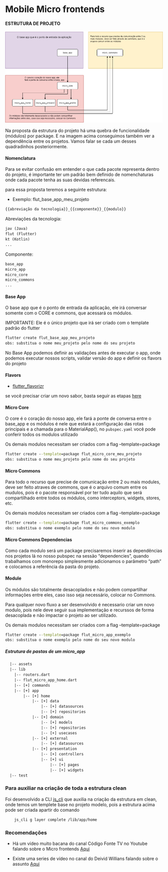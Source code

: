 # Mobile Micro frontends

#### ESTRUTURA DE PROJETO
![Multirepo](img/fluxo_multirepo_2.png)

Na proposta da estrutura do projeto há uma quebra de funcionalidade (módulos) por package. E na imagem acima conseguimos também ver a dependência entre os projetos.
Vamos falar se cada um desses quadradinhos posteriormente.

#### Nomenclatura
Para se evitar confusão em entender o que cada pacote representa dentro do projeto, é importante ter um padrão bem definido de nomenchaturas onde cada pacote tenha as suas devidas referencais. 

para essa proposta teremos a seguinte estrutura:

* Exemplo: flut_base_app_meu_projeto
```txt
{{abreviação da tecnologia}}_{{componente}}_{{modulo}}
```
Abreviações da tecnologia:
```txt
jav (Java) 
flut (Flutter) 
kt (Kotlin)
...
```
Componente:
```txt
base_app 
micro_app
micro_core
micro_commons
...
```

#### Base App
O base app que é o ponto de entrada da aplicação, ele irá conversar somente com o CORE e commons, que acessará os módulos.

IMPORTANTE: Ele é o único projeto que irá ser criado com o template padrão do flutter 

```cmd
flutter create flut_base_app_meu_projeto
obs: substitua o nome meu_projeto pelo nome do seu projeto
```

No Base App podemos definir as validações antes de executar o app, onde podemos executar nossos scripts, validar versão do app e definir os flavors do projeto

#### Flavors

  * [flutter_flavorizr](https://pub.dev/packages/flutter_flavorizr)


se você precisar criar um novo sabor, basta seguir as etapas [here](https://pub.dev/packages/flutter_flavorizr)


#### Micro Core

O core é o coração do nosso app, ele fará a ponte de conversa entre o base_app e os módulos é nele que estará a configuração das rotas principais e a chamada para o MaterialApp(), no `pubspec.yaml` você pode conferir todos os modulos utilizado

Os demais modulos necessitam ser criados com a flag –template=package 

```cmd
flutter create --template=package flut_micro_core_meu_projeto
obs: substitua o nome meu_projeto pelo nome do seu projeto
```

#### Micro Commons

Para todo o recurso que precise de comunicação entre 2 ou mais modules, deve ser feito atraves de commons, que é o arquivo comum entre os mudulos, pois é o pacote responsável por ter tudo aquilo que será compartilhado entre todos os módulos, como interceptors, widgets, stores, etc.

Os demais modulos necessitam ser criados com a flag –template=package 

```cmd
flutter create --template=package flut_micro_commons_exemplo
obs: substitua o nome exemplo pelo nome do seu novo modulo
```

#### Micro Commons Dependencias

Como cada modulo será um package precisaremos inserir as dependências nos projetos lá no nosso pubspec na sessão “dependencies”, quando trabalhamos com monorepo simplesmente adicionamos o parâmetro “path” e colocamos a referência da pasta do projeto.

#### Module

Os módulos são totalmente desacoplados e não podem compartilhar informações entre eles, caso isso seja necessário, colocar no Commons.

Para qualquer novo fluxo a ser desenvolvido é necessario criar um novo modulo, pois nele deve seguir sua implementação e recurssos de forma desacoplada e não impactar o projeto ao ser utilizado.

Os demais modulos necessitam ser criados com a flag –template=package 

```cmd
flutter create --template=package flut_micro_app_exemplo
obs: substitua o nome exemplo pelo nome do seu novo modulo
```

##### Estrutura de pastas de um micro_app
``` tex
  |-- assets
  |-- lib
    |-- routers.dart
    |-- flut_micro_app_home.dart
    |-- [+] commands
    |-- [+] app
        |-- [+] home
            |-- [+] data
                |-- [+] datasources
                |-- [+] repositories
            |-- [+] domain
                |-- [+] models
                |-- [+] repositories
                |-- [+] usecases
            |-- [+] external
                |-- [+] datasources
            |-- [+] presentation
                |-- [+] controllers
                |-- [+] ui
                    |-- [+] pages
                    |-- [+] widgets
  |-- test
``` 
### Para auxiliar na criação de toda a estrutura clean

Foi desenvolvido a CLI [js_cli](https://pub.dev/packages/js_cli) que auxilia na criação da estrutura em clean, onde temos um templete base no projeto modelo, pois a estrutura acima pode ser criada apartir do comando 

```txt
    js_cli g layer complete /lib/app/home
```

### Recomendações
* Há um vídeo muito bacana do canal Código Fonte TV no Youtube falando sobre o Micro frontends [Aqui]('https://www.youtube.com/watch?v=BbNIuUy_F0w&t=535s')

* Existe uma series de vídeo no canal do Deivid Willians falando sobre o assunto [Aqui]('https://www.youtube.com/watch?v=5rjQ5ooWDoY&list=PLRpTFz5_57cufduUDgiZZqA_k5Q7UV_50')
